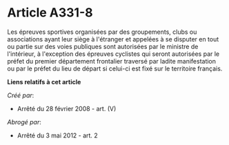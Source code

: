 # Article A331-8

Les épreuves sportives organisées par des groupements, clubs ou associations ayant leur siège à l'étranger et appelées à se
disputer en tout ou partie sur des voies publiques sont autorisées par le ministre de l'intérieur, à l'exception des épreuves
cyclistes qui seront autorisées par le préfet du premier département frontalier traversé par ladite manifestation ou par le
préfet du lieu de départ si celui-ci est fixé sur le territoire français.

**Liens relatifs à cet article**

_Créé par_:

  - Arrêté du 28 février 2008 - art. (V)

_Abrogé par_:

  - Arrêté du 3 mai 2012 - art. 2
